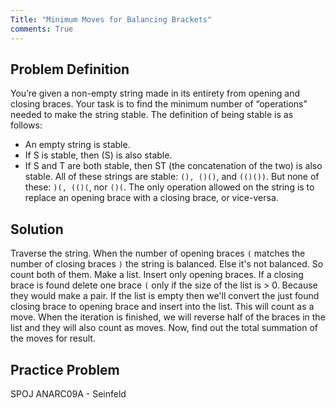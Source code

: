 ```yaml
---
Title: "Minimum Moves for Balancing Brackets"
comments: True
---
```

## Problem Definition
You’re given a non-empty string made in its entirety from opening and closing braces. Your task is to find the minimum number of “operations” needed to make the string stable. The definition of being stable is as follows:
* An empty string is stable.
* If S is stable, then (S) is also stable.
* If S and T are both stable, then ST (the concatenation of the two) is also stable.
All of these strings are stable: `(), ()()`, and `(()())`. But none of these: `)(, (()(`, nor `()(`.
The only operation allowed on the string is to replace an opening brace with a closing brace, or vice-versa.

## Solution
Traverse the string. When the number of opening braces `(` matches the number of closing braces `)` the string is balanced. Else it's not balanced. So count both of them. Make a list. Insert only opening braces. If a closing brace is found delete one brace `(` only if the size of the list is > 0. Because they would make a pair. If the list is empty then we'll convert the just found closing brace to opening brace and insert into the list. This will count as a move. When the iteration is finished, we will reverse half of the braces in the list and they will also count as moves. Now, find out the total summation of the moves for result.


## Practice Problem
SPOJ ANARC09A - Seinfeld
